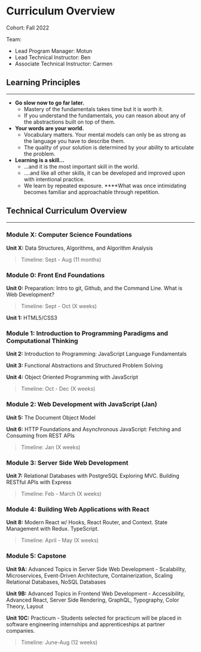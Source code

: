 # Curriculum Overview

Cohort: Fall 2022

Team:
* Lead Program Manager: Motun
* Lead Technical Instructor: Ben
* Associate Technical Instructor: Carmen

## **Learning Principles**
---

- **Go slow now to go far later.**
    - Mastery of the fundamentals takes time but it is worth it.
    - If you understand the fundamentals, you can reason about any of the abstractions built on top of them.
- **Your words are your world.**
    - Vocabulary matters. Your mental models can only be as strong as the language you have to describe them.
    - The quality of your solution is determined by your ability to articulate the problem.
- **Learning is a skill...**
    - …and it is the most important skill in the world.
    - ....and like all other skills, it can be developed and improved upon with intentional practice.
    - We learn by repeated exposure. ****What was once intimidating becomes familiar and approachable through repetition.

## Technical Curriculum Overview

---

### Module X: Computer Science Foundations 


**Unit X:** Data Structures, Algorithms, and Algorithm Analysis

> Timeline: Sept - Aug (11 months)

### Module 0: Front End Foundations


**Unit 0:** Preparation: Intro to git, Github, and the Command Line. What is Web Development?

> Timeline: Sept - Oct (X weeks)

**Unit 1:** HTML5/CSS3

### Module 1: Introduction to Programming Paradigms and Computational Thinking

**Unit 2:** Introduction to Programming: JavaScript Language Fundamentals

**Unit 3:** Functional Abstractions and Structured Problem Solving

**Unit 4:** Object Oriented Programming with JavaScript

> Timeline: Oct - Dec (X weeks)

### Module 2: Web Development with JavaScript (Jan)

**Unit 5:** The Document Object Model

**Unit 6:** HTTP Foundations and Asynchronous JavaScript: Fetching and Consuming from REST APIs

> Timeline: Jan (X weeks)

### Module 3: Server Side Web Development

**Unit 7:** Relational Databases with PostgreSQL Exploring MVC. Building RESTful APIs with Express

> Timeline: Feb - March (X weeks)

### Module 4: Building Web Applications with React

**Unit 8:** Modern React w/ Hooks, React Router, and Context. State Management with Redux. TypeScript.

> Timeline: April - May (X weeks)

### Module 5: Capstone

**Unit 9A:** Advanced Topics in Server Side Web Development - Scalability, Microservices, Event-Driven Architecture, Containerization, Scaling Relational Databases, NoSQL Databases

**Unit 9B:** Advanced Topics in Frontend Web Development - Accessibility, Advanced React, Server Side Rendering, GraphQL, Typography, Color Theory, Layout

**Unit 10C:** Practicum - Students selected for practicum will be placed in software engineering internships and apprenticeships at partner companies.

> Timeline: June-Aug (12 weeks)